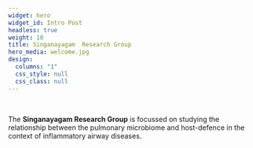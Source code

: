 ```yaml
---
widget: hero
widget_id: Intro Post
headless: true
weight: 10
title: Singanayagam  Research Group
hero_media: welcome.jpg
design:
  columns: "1"
  css_style: null
  css_class: null
---
```

<br>

The **Singanayagam Research Group** is focussed on studying the relationship between the pulmonary microbiome and host-defence in the context of inflammatory airway diseases.